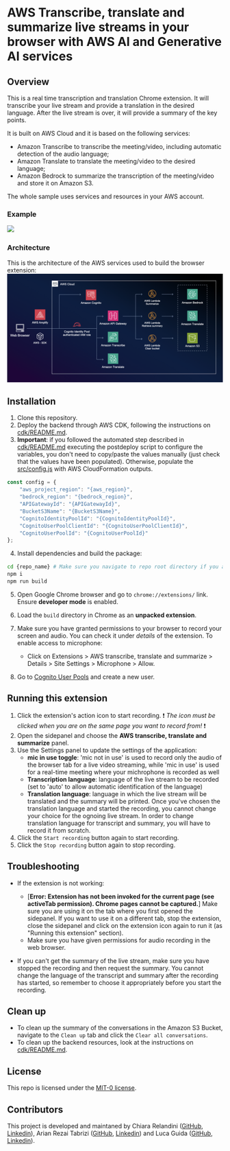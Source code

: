 # AWS Transcribe, translate and summarize live streams in your browser with AWS AI and Generative AI services

## Overview

This is a real time transcription and translation Chrome extension. It will transcribe your live stream and provide a translation in the desired language. After the live stream is over, it will provide a summary of the key points.

It is built on AWS Cloud and it is based on the following services:
- Amazon Transcribe to transcribe the meeting/video, including automatic detection of the audio language;
- Amazon Translate to translate the meeting/video to the desired language;
- Amazon Bedrock to summarize the transcription of the meeting/video and store it on Amazon S3.

The whole sample uses services and resources in your AWS account.

### Example
<img src="/assets/chrome_extension.gif"/>

### Architecture
This is the architecture of the AWS services used to build the browser extension:
![Architecture](/assets/architecture.png)

## Installation

1. Clone this repository.
2. Deploy the backend through AWS CDK, following the instructions on [cdk/README.md](cdk/README.md).
3. **Important**: if you followed the automated step described in [cdk/README.md](cdk/README.md) executing the postdeploy script to configure the variables, you don't need to copy/paste the values manually (just check that the values have been populated). Otherwise, populate the [src/config.js](src/config.js) with AWS CloudFormation outputs.
```js
const config = {
    "aws_project_region": "{aws_region}",
    "bedrock_region": "{bedrock_region}",
    "APIGatewayId": "{APIGatewayId}",
    "BucketS3Name": "{BucketS3Name}",
    "CognitoIdentityPoolId": "{CognitoIdentityPoolId}",
    "CognitoUserPoolClientId": "{CognitoUserPoolClientId}",
    "CognitoUserPoolId": "{CognitoUserPoolId}"
};
```

4. Install dependencies and build the package:
```bash
cd {repo_name} # Make sure you navigate to repo root directory if you are in /cdk folder from previous steps
npm i
npm run build
```
5. Open Google Chrome browser and go to `chrome://extensions/` link. Ensure **developer mode** is enabled.
6. Load the `build`  directory in Chrome as an **unpacked extension**.
7. Make sure you have granted permissions to your browser to record your screen and audio. You can check it under *details* of the extension. To enable access to microphone: 
    - Click on Extensions > AWS transcribe, translate and summarize > Details >  Site Settings > Microphone > Allow.

8. Go to [Cognito User Pools](https://us-east-1.console.aws.amazon.com/cognito/v2/idp/user-pools?region=us-west-2) and create a new user.

## Running this extension

1. Click the extension's action icon to start recording. :exclamation: *The icon must be clicked when you are on the same page you want to record from!* :exclamation: 
2. Open the sidepanel and choose the **AWS transcribe, translate and summarize** panel.
3. Use the Settings panel to update the settings of the application:
    - **mic in use toggle**: 'mic not in use' is used to record only the audio of the browser tab for a live video streaming, while 'mic in use' is used for a real-time meeting where your michrophone is recorded as well
    - **Transcription language**: language of the live stream to be recorded (set to 'auto' to allow automatic identification of the language)
    - **Translation language**: language in which the live stream will be translated and the summary will be printed. Once you've chosen the translation language and started the recording, you cannot change your choice for the ognoing live stream. In order to change translation language for transcript and summary, you will have to record it from scratch.
4. Click the `Start recording` button again to start recording.
5. Click the `Stop recording` button again to stop recording.

## Troubleshooting

- If the extension is not working:
    - [**Error: Extension has not been invoked for the current page (see activeTab permission). Chrome pages cannot be captured.**] Make sure you are using it on the tab where you first opened the sidepanel. If you want to use it on a different tab, stop the extension, close the sidepanel and click on the extension icon again to run it (as "Running this extension" section).
    - Make sure you have given permissions for audio recording in the web browser.

- If you can't get the summary of the live stream, make sure you have stopped the recording and then request the summary. You cannot change the language of the transcript and summary after the recording has started, so remember to choose it appropriately before you start the recording.

## Clean up
- To clean up the summary of the conversations in the Amazon S3 Bucket, navigate to the `Clean up` tab and click the `Clear all conversations`.
- To clean up the backend resources, look at the instructions on [cdk/README.md](cdk/README.md).


## License
This repo is licensed under the [MIT-0 license](/LICENSE).


## Contributors
This project is developed and maintaned by Chiara Relandini ([GitHub](https://github.com/chiararelandini), [Linkedin](https://www.linkedin.com/in/chiara-relandini/)), Arian Rezai Tabrizi ([GitHub](https://github.com/arianrezai), [Linkedin](https://www.linkedin.com/in/arianrezai/)) and Luca Guida ([GitHub](https://github.com/l-guida), [Linkedin](https://www.linkedin.com/in/lucaguida/)).